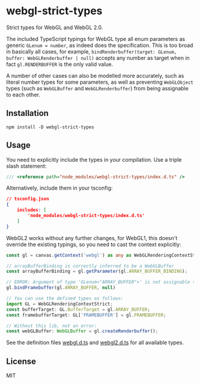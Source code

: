 # webgl-strict-types
Strict types for WebGL and WebGL 2.0. 

The included TypeScript typings for WebGL type all enum parameters as generic `GLenum = number`, as indeed does the specification. 
This is too broad in basically all cases, for example, `bindRenderbuffer(target: GLenum, buffer: WebGLRenderbuffer | null)`
accepts any number as target when in fact `gl.RENDERBUFFER` is the only valid value. 

A number of other cases can also
be modelled more accurately, such as literal number types for some parameters, as well as preventing `WebGLObject` types
(such as `WebGLBuffer` and `WebGLRenderbuffer`) from being assignable to each other.


## Installation
```
npm install -D webgl-strict-types
````
## Usage 
You need to explicitly include the types in your compilation. Use a triple slash statement:
```ts
/// <reference path="node_modules/webgl-strict-types/index.d.ts" />
``` 
Alternatively, include them in your tsconfig:
```json
// tsconfig.json
{
    includes: [
        'node_modules/webgl-strict-types/index.d.ts'
    ]
}
```


WebGL2 works without any further changes, for WebGL1, this doesn't override the existing typings, so you need to cast the context explicitly:

```ts
const gl = canvas.getContext('webgl') as any as WebGLRenderingContextStrict;

// arrayBufferBinding is correctly inferred to be a WebGLBuffer
const arrayBufferBinding = gl.getParameter(gl.ARRAY_BUFFER_BINDING);

// ERROR: Argument of type 'GLenum<"ARRAY_BUFFER">' is not assignable to parameter of type 'GLenum<"FRAMEBUFFER">'.
gl.bindFramebuffer(gl.ARRAY_BUFFER, null)

// You can use the defined types as follows:
import GL = WebGLRenderingContextStrict;
const bufferTarget: GL.BufferTarget = gl.ARRAY_BUFFER;
const framebufferTarget: GL['FRAMEBUFFER'] = gl.FRAMEBUFFER;

// Without this lib, not an error:
const webGLBuffer: WebGLBuffer = gl.createRenderbuffer();
```

See the definition files [webgl.d.ts](./webgl.d.ts) and [webgl2.d.ts](./webgl2.d.ts) for all available types.

## License
MIT